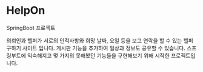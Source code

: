 # HelpOn
SpringBoot 프로젝트 

의뢰인과 헬퍼가 서로의 인적사항와 희망 날짜, 요일 등을 보고 연락을 할 수 있는 헬퍼 구하기 사이트 입니다. 
게시판 기능을 추가하여 일상과 정보도 공유할 수 있습니다. 
스프링부트에 익숙해지고 몇 가지의 못해봤던 기능들을 구현해보기 위해 시작한 프로젝트입니다. 
